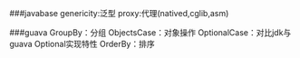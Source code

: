 ###javabase
genericity:泛型
proxy:代理(natived,cglib,asm)

###guava
GroupBy：分组
ObjectsCase：对象操作
OptionalCase：对比jdk与guava Optional实现特性
OrderBy：排序